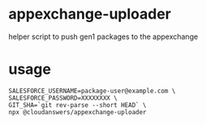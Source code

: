 # appexchange-uploader

helper script to push gen1 packages to the appexchange

# usage

    SALESFORCE_USERNAME=package-user@example.com \
    SALESFORCE_PASSWORD=XXXXXXXX \
    GIT_SHA=`git rev-parse --short HEAD` \
    npx @cloudanswers/appexchange-uploader
